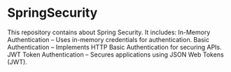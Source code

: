 # SpringSecurity
This repository contains about Spring Security. It includes:  In-Memory Authentication – Uses in-memory credentials for authentication. Basic Authentication – Implements HTTP Basic Authentication for securing APIs. JWT Token Authentication – Secures applications using JSON Web Tokens (JWT).
